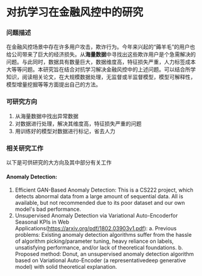 # 对抗学习在金融风控中的研究

### 问题描述

在金融风控场景中存在许多用户攻击，欺诈行为。今年来兴起的“薅羊毛”的用户也给公司带来了巨大的经济损失。从**海量数据**中寻找出这些欺诈用户是个急需解决的问题。与此同时，数据具有数量巨大，数据维度高，特征损失严重，人力标签成本大等等问题。本研究旨在结合对抗学习解决金融风控中的上述问题。可以结合所学知识，阅读相关论文，在大规模数据处理，无监督或半监督模型，模型可解释性，模型增量挖掘等等方面提出自己的方法。

### 可研究方向

1. 从海量数据中找出异常数据
2. 对数据进行处理，解决其维度高，特征损失严重的问题
3. 用训练好的模型对数据进行标记，省去人力

### 相关研究工作

以下是可供研究的大方向及其中部分有关工作

#### Anomaly Detection:

  1. Efficient GAN-Based Anomaly Detection: This is a CS222 project, which detects abnormal data from a large amount of sequential data. All is available, but not recommended due to its poor dataset and our own model's bad performance.
  2. Unsupervised Anomaly Detection via Variational Auto-Encoderfor Seasonal KPIs in Web Applications(<https://arxiv.org/pdf/1802.03903v1.pdf>):
    a. Previous problems: Existing anomaly detection algorithms suffer from the hassle of algorithm picking/parameter tuning, heavy reliance on labels, unsatisfying performance, and/or lack of theoretical foundations.
    b. Proposed method: Donut, an unsupervised anomaly detection algorithm based on Variational Auto-Encoder (a representativedeep generative model) with solid theoretical explanation.
